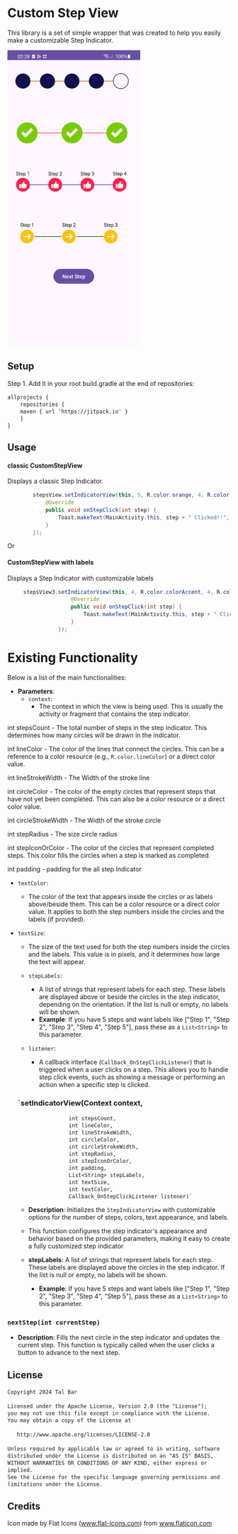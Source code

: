 # Custom Step View
This library is a set of simple wrapper that was created to help you easily make a customizable Step Indicator.

<img src="https://github.com/TalBar4444/CustomStepView/blob/master/screenshot.png" width="300">

## Setup
Step 1. Add it in your root build.gradle at the end of repositories:
```
allprojects {
    repositories {
	maven { url 'https://jitpack.io' }
    }
}
```
## Usage

#### classic CustomStepView
Displays a classic Step Indicator. 

```java
        stepsView.setIndicatorView(this, 5, R.color.orange, 4, R.color.darker_gray, 5, 3, R.color.navy, 5, new Callback_OnStepClickListener() {
            @Override
            public void onStepClick(int step) {
                Toast.makeText(MainActivity.this, step + " Clicked!!", Toast.LENGTH_SHORT).show();
            }
        });
```
Or
#### CustomStepView with labels
Displays a Step Indicator with customizable labels

```java
     stepsView3.setIndicatorView(this, 4, R.color.colorAccent, 4, R.color.colorPrimary, 5, 3, R.drawable.ic_like, 10, labels, 40, R.color.black, new Callback_OnStepClickListener() {
                    @Override
                    public void onStepClick(int step) {
                        Toast.makeText(MainActivity.this, step + " Clicked!!", Toast.LENGTH_SHORT).show();
                    }
                });
```

# Existing Functionality
Below is a list of the main functionalities:

- **Parameters**:
  - `context`: 
    - The context in which the view is being used. This is usually the activity or fragment that contains the step indicator.

int stepsCount - The total number of steps in the step indicator. This determines how many circles will be drawn in the indicator.

int lineColor - The color of the lines that connect the circles. This can be a reference to a color resource (e.g., `R.color.lineColor`) or a direct color value.

int lineStrokeWidth - The Width of the stroke line 

int circleColor - The color of the empty circles that represent steps that have not yet been completed. This can also be a color resource or a direct color value.

int circleStrokeWidth - The Width of the stroke circle 

int stepRadius - The size circle radius

int stepIconOrColor - The color of the circles that represent completed steps. This color fills the circles when a step is marked as completed.

int padding - padding for the all step Indicator

- `textColor`: 
    - The color of the text that appears inside the circles or as labels above/beside them. This can be a color resource or a direct color value. It applies to both the step numbers inside the circles and the labels (if provided).

- `textSize`: 
    - The size of the text used for both the step numbers inside the circles and the labels. This value is in pixels, and it determines how large the text will appear.

  - `stepLabels`: 
    - A list of strings that represent labels for each step. These labels are displayed above or beside the circles in the step indicator, depending on the orientation. If the list is null or empty, no labels will be shown.
    - **Example**: If you have 5 steps and want labels like ["Step 1", "Step 2", "Step 3", "Step 4", "Step 5"], pass these as a `List<String>` to this parameter.

  - `listener`: 
    - A callback interface (`Callback_OnStepClickListener`) that is triggered when a user clicks on a step. This allows you to handle step click events, such as showing a message or performing an action when a specific step is clicked.

  ### `setIndicatorView(Context context,
                      int stepsCount,
                      int lineColor,
                      int lineStrokeWidth,
                      int circleColor,
                      int circleStrokeWidth,
                      int stepRadius,
                      int stepIconOrColor,
                      int padding,
                      List<String> stepLabels,
                      int textSize,
                      int textColor,
                      Callback_OnStepClickListener listener)`

  - **Description**: Initializes the `StepIndicatorView` with customizable options for the number of steps, colors, text appearance, and labels.
  - This function configures the step indicator's appearance and behavior based on the provided parameters, making it easy to create a fully customized step indicator

  - **stepLabels**: A list of strings that represent labels for each step. These labels are displayed above the circles in the step indicator. If the list is null or empty, no labels will be shown.
    - **Example**: If you have 5 steps and want labels like ["Step 1", "Step 2", "Step 3", "Step 4", "Step 5"], pass these as a `List<String>` to this parameter.


### `nextStep(int currentStep)`

- **Description**: Fills the next circle in the step indicator and updates the current step.
 This function is typically called when the user clicks a button to advance to the next step.


## License

    Copyright 2024 Tal Bar

    Licensed under the Apache License, Version 2.0 (the "License");
    you may not use this file except in compliance with the License.
    You may obtain a copy of the License at

       http://www.apache.org/licenses/LICENSE-2.0

    Unless required by applicable law or agreed to in writing, software
    distributed under the License is distributed on an "AS IS" BASIS,
    WITHOUT WARRANTIES OR CONDITIONS OF ANY KIND, either express or implied.
    See the License for the specific language governing permissions and
    limitations under the License.
      
## Credits
Icon made by Flat Icons (www.flat-icons.com) from www.flaticon.com
